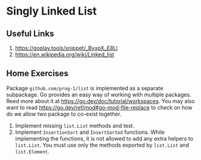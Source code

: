 # Singly Linked List

## Useful Links

1. https://goplay.tools/snippet/_ByxpX_E8Ll
2. https://en.wikipedia.org/wiki/Linked_list

## Home Exercises

Package `github.com/prog-1/list` is implemented as a separate subpackage.
Go provides an easy way of working with multiple packages. Reed more about it
at https://go.dev/doc/tutorial/workspaces. You may also want to read
https://go.dev/ref/mod#go-mod-file-replace to check on how do we allow
two package to co-exist together.

1. Implement missing `list.List` methods and test.
2. Implement `InsertionSort` and `InsertSorted` functions. While implementing
   the functions, it is not allowed to add any extra helpers to `list.List`. You
   must use only the methods exported by `list.List` and `list.Element`.

